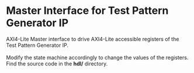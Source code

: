 # Master Interface for Test Pattern Generator IP

AXI4-Lite Master interface to drive AXI4-Lite accessible registers of the Test Pattern Generator IP.  <br /><br />
Modify the state machine accordingly to change the values of the registers.<br />
Find the source code in the <strong>hdl/</strong> directory.

